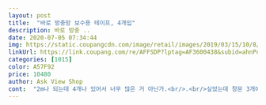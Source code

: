 ```yaml
---
layout: post 
title:  "바로 방충망 보수용 테이프, 4개입" 
description: 바로 방충 ..
date: 2020-07-05 07:34:44 
img: https://static.coupangcdn.com/image/retail/images/2019/03/15/10/8/860b54bf-3097-4d55-872c-48f03eca025b.jpg 
linkUrl: https://link.coupang.com/re/AFFSDP?lptag=AF3600438&subid=ahnPublicAsk&pageKey=1747645086&itemId=2976173430&vendorItemId=4502251784&traceid=V0-113-83dd132e1c621662 
categories: [1015] 
color: A57F92 
price: 10480 
author: Ask View Shop 
cont:  "2m나 되는데 4개나 있어서 너무 많은 거 아닌가.<br/>.<br/>싶었는데 창문 3개에 구멍나거나 벌어진 부분에 꼼꼼히 붙이니 2개를 다 씀<br/>4개입 12850원에 구매<br/>●간단하게 뚝딱 잘 붙어요.<br/><br/>●모기 접대하기전에 어서 사세요^^<br/>●준비 테잎들.<br/> 커터칼.<br/><br/>가위는 저는 그닥 필요없었어요.<br/><br/>가족 3인방 기립박수 ㅎㅎ<br/>그런데 접착력이 강해서 가위로 테이프 한 개 다 자르고 나면 가위가 안 들어서 아세톤으로 접착제를 닦아준 후 다시 잘라줘야 함<br/>긁어보세요  )<br/>나혼자 퇴근후 뚝딱 완성.<br/><br/>난 손으로 똥글똥글 말아서 휴지통비닐에 떼넴ㅎㅎ<br/>눈에보이는 뜬부분에 절대 속지마시고 바로 옆에<br/>단/접착제때문에 환기가 거의 안되네요.<br/><br/>떨어지지도 않음!!<br/>맨손으로 해도 접착제 많이 안붙고<br/>며칠 붙여두면 바람도 잘 통할 듯 함<br/>모기 네 이놈;;;<br/>모기는 절대 못들어오는 촘촘함과 접착력<br/>모기에 물리기보단 약간의 수고스러움에<br/>뭐 칼이 중요하나요?ㅎㅎ<br/>방충망 자체을 교체하려다가 방충망 보수 테이프라는 요긴한 제품을 발견해서 바로 결제함<br/>방충망에도 잘 붙고 샷시에도 잘 붙어서 사이에 난 구멍도 완벽하게 메꿀 수 있음<br/>방충망은 구멍이 나 있어서 일반 테이프는 안 붙는데 이 테이프는 정말 접착력이 강해서 그냥 착 붙어 버림!!<br/>보수테이프 구멍마다 접착제가 고여?있어서 모양만 방충망이네했는데 붙이고 며칠 지나니까 접착제가 다 스며들었는지 구멍이 생기기 시작함!<br/>비누칠해서 때타올이나 수세미로도 잘 떼짐.<br/><br/>속비닐을 떼기전에 얼추 위에서 길이재고<br/>속비닐을 제거하며 위에서 맞추어 붙이고 자름.<br/><br/>손에 막 달라붙고 해서 불편하기 때문에 붙일 양이 많다면 혼자 하는 것보단 둘이서 함께 하는 걸 추천함<br/>안방화장실 창문으로 들어오는 날씬한 모기들.<br/><br/>옆면에 붙어 끈적이나<br/>오호 잘붙어요 허나 감쪽 같진 않아요 ㅠㅠ 흥부네 집 스타일 ㅋㅋㅋ 방충망을 다 교체하실 비용과 의사가 없으시다면 강추<br/>이 테이프 덕에 방충망 교체 안 하고 한참을 더 쓸 수 있을 것 같아서 대만족임<br/>이제 창문을 열지 않으면 안 되는 날씨인데 작년에 구멍난 방충망들 때문에 창문을 제대로 열지 못하고 있었음<br/>잘 사용하면됩니당)<br/>잘 안떼지기에<br/>장갑 필요없음/ 장갑에 달라붙음.<br/><br/>적당하게 바른것 같아요<br/>접착력이 너무 많으면 손이나 서로 붙어서<br/>접착제가 다행이 커터칼날에 안묻고<br/>정말 만족 )<br/>조그맣게 잘려서 소량씩 저렴한 제품도 있었지만 구멍 크기에 따라 잘라 쓰는 게 나을 것 같아서 테이프 형태로 구매함<br/>참고로 테이프를 처음 뜯을 땐 점선이 있어서 점선 따라 비닐을 벗겨주면 됨<br/>찾아서 살살 긁어세요.<br/><br/>처음접해보는 신기술 방충망테잎.<br/><br/>커터칼로 앞은 자르고 뒤는 누르는것으로<br/>테잎앞부분은 고양이손톱처럼 예리하게<br/>필요하다고 생각하는 양보다 조금 넉넉하게 구매하는 게 좋을 것 같음<br/>" 
---
```

